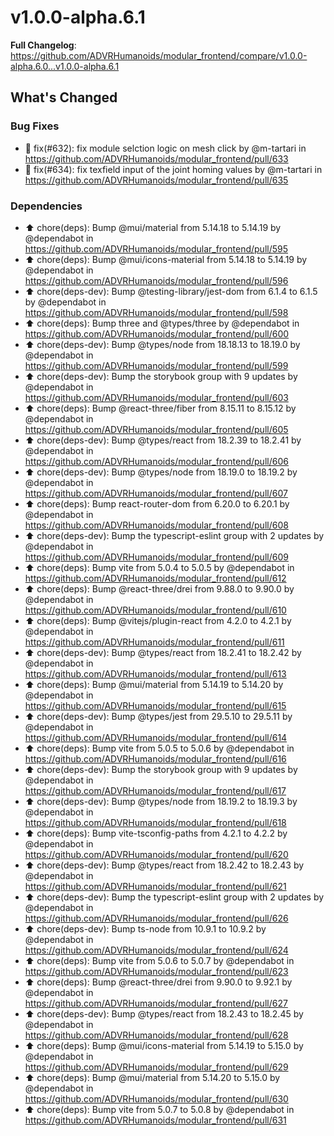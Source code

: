 # v1.0.0-alpha.6.1
**Full Changelog**: https://github.com/ADVRHumanoids/modular_frontend/compare/v1.0.0-alpha.6.0...v1.0.0-alpha.6.1
## What's Changed
### Bug Fixes
* 🐛 fix(#632): fix module selction logic on mesh click by @m-tartari in https://github.com/ADVRHumanoids/modular_frontend/pull/633
* 🐛 fix(#634): fix texfield input of the joint homing values by @m-tartari in https://github.com/ADVRHumanoids/modular_frontend/pull/635
### Dependencies
* ⬆️ chore(deps): Bump @mui/material from 5.14.18 to 5.14.19 by @dependabot in https://github.com/ADVRHumanoids/modular_frontend/pull/595
* ⬆️ chore(deps): Bump @mui/icons-material from 5.14.18 to 5.14.19 by @dependabot in https://github.com/ADVRHumanoids/modular_frontend/pull/596
* ⬆️ chore(deps-dev): Bump @testing-library/jest-dom from 6.1.4 to 6.1.5 by @dependabot in https://github.com/ADVRHumanoids/modular_frontend/pull/598
* ⬆️ chore(deps): Bump three and @types/three by @dependabot in https://github.com/ADVRHumanoids/modular_frontend/pull/600
* ⬆️ chore(deps-dev): Bump @types/node from 18.18.13 to 18.19.0 by @dependabot in https://github.com/ADVRHumanoids/modular_frontend/pull/599
* ⬆️ chore(deps-dev): Bump the storybook group with 9 updates by @dependabot in https://github.com/ADVRHumanoids/modular_frontend/pull/603
* ⬆️ chore(deps): Bump @react-three/fiber from 8.15.11 to 8.15.12 by @dependabot in https://github.com/ADVRHumanoids/modular_frontend/pull/605
* ⬆️ chore(deps-dev): Bump @types/react from 18.2.39 to 18.2.41 by @dependabot in https://github.com/ADVRHumanoids/modular_frontend/pull/606
* ⬆️ chore(deps-dev): Bump @types/node from 18.19.0 to 18.19.2 by @dependabot in https://github.com/ADVRHumanoids/modular_frontend/pull/607
* ⬆️ chore(deps): Bump react-router-dom from 6.20.0 to 6.20.1 by @dependabot in https://github.com/ADVRHumanoids/modular_frontend/pull/608
* ⬆️ chore(deps-dev): Bump the typescript-eslint group with 2 updates by @dependabot in https://github.com/ADVRHumanoids/modular_frontend/pull/609
* ⬆️ chore(deps): Bump vite from 5.0.4 to 5.0.5 by @dependabot in https://github.com/ADVRHumanoids/modular_frontend/pull/612
* ⬆️ chore(deps): Bump @react-three/drei from 9.88.0 to 9.90.0 by @dependabot in https://github.com/ADVRHumanoids/modular_frontend/pull/610
* ⬆️ chore(deps): Bump @vitejs/plugin-react from 4.2.0 to 4.2.1 by @dependabot in https://github.com/ADVRHumanoids/modular_frontend/pull/611
* ⬆️ chore(deps-dev): Bump @types/react from 18.2.41 to 18.2.42 by @dependabot in https://github.com/ADVRHumanoids/modular_frontend/pull/613
* ⬆️ chore(deps): Bump @mui/material from 5.14.19 to 5.14.20 by @dependabot in https://github.com/ADVRHumanoids/modular_frontend/pull/615
* ⬆️ chore(deps-dev): Bump @types/jest from 29.5.10 to 29.5.11 by @dependabot in https://github.com/ADVRHumanoids/modular_frontend/pull/614
* ⬆️ chore(deps): Bump vite from 5.0.5 to 5.0.6 by @dependabot in https://github.com/ADVRHumanoids/modular_frontend/pull/616
* ⬆️ chore(deps-dev): Bump the storybook group with 9 updates by @dependabot in https://github.com/ADVRHumanoids/modular_frontend/pull/617
* ⬆️ chore(deps-dev): Bump @types/node from 18.19.2 to 18.19.3 by @dependabot in https://github.com/ADVRHumanoids/modular_frontend/pull/618
* ⬆️ chore(deps): Bump vite-tsconfig-paths from 4.2.1 to 4.2.2 by @dependabot in https://github.com/ADVRHumanoids/modular_frontend/pull/620
* ⬆️ chore(deps-dev): Bump @types/react from 18.2.42 to 18.2.43 by @dependabot in https://github.com/ADVRHumanoids/modular_frontend/pull/621
* ⬆️ chore(deps-dev): Bump the typescript-eslint group with 2 updates by @dependabot in https://github.com/ADVRHumanoids/modular_frontend/pull/626
* ⬆️ chore(deps-dev): Bump ts-node from 10.9.1 to 10.9.2 by @dependabot in https://github.com/ADVRHumanoids/modular_frontend/pull/624
* ⬆️ chore(deps): Bump vite from 5.0.6 to 5.0.7 by @dependabot in https://github.com/ADVRHumanoids/modular_frontend/pull/623
* ⬆️ chore(deps): Bump @react-three/drei from 9.90.0 to 9.92.1 by @dependabot in https://github.com/ADVRHumanoids/modular_frontend/pull/627
* ⬆️ chore(deps-dev): Bump @types/react from 18.2.43 to 18.2.45 by @dependabot in https://github.com/ADVRHumanoids/modular_frontend/pull/628
* ⬆️ chore(deps): Bump @mui/icons-material from 5.14.19 to 5.15.0 by @dependabot in https://github.com/ADVRHumanoids/modular_frontend/pull/629
* ⬆️ chore(deps): Bump @mui/material from 5.14.20 to 5.15.0 by @dependabot in https://github.com/ADVRHumanoids/modular_frontend/pull/630
* ⬆️ chore(deps): Bump vite from 5.0.7 to 5.0.8 by @dependabot in https://github.com/ADVRHumanoids/modular_frontend/pull/631
